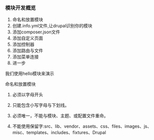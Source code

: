 ### 模块开发概览

1. 命名和放置模块
2. 创建.info.yml文件,让drupal识别你的模块
3. 添加composer.json文件
4. 添加自定义页面
5. 添加控制器
6. 添加路由与文件
7. 添加菜单连接
8. 进一步



我们使用hello模块来演示



命名和放置模块

1. 必须以字母开头

2. 只能包含小写字母与下划线。

3. 必须唯一，不能与模块、主题、或配置文件重命。

4. 不能使用保留字:src、lib、vendor、assets、css、files、images、js、misc、templates、includes、fixtures、Drupal



